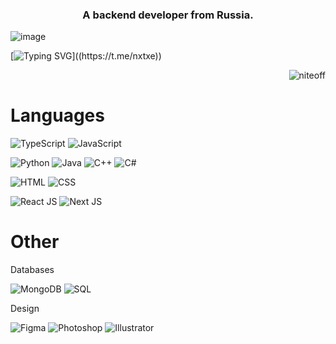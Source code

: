 <h3 align="center">A backend developer from Russia.</h3>

![image](https://github.com/NITEOFF/niteoff/blob/main/header.png?raw=true)

[![Typing SVG](https://readme-typing-svg.demolab.com?font=Roboto&size=40&pause=1000&color=FFFFFF&background=515151&center=true&vCenter=true&random=true&width=1000&height=100&lines=Hello+World!)]((https://t.me/nxtxe))

<p align="right"> <img src="https://komarev.com/ghpvc/?username=niteoff&label=Profile%20views&color=b8b8b8" alt="niteoff" /> </p>

# Languages
![TypeScript](https://img.shields.io/badge/TypeScript-%20-3178c6)
![JavaScript](https://img.shields.io/badge/JavaScript-%20-f7df1d)

![Python](https://img.shields.io/badge/Python-%20-3f82b6)
![Java](https://img.shields.io/badge/Java-%20-e54e3b)
![C++](https://img.shields.io/badge/C++-%20-6a98cd)
![C#](https://img.shields.io/badge/C%23-%20-a076da)

![HTML](https://img.shields.io/badge/HTML-%20-f26327)
![CSS](https://img.shields.io/badge/CSS-%20-2aa8e3)

![React JS](https://img.shields.io/badge/React%20JS-%20-05d3f9)
![Next JS](https://img.shields.io/badge/Next%20JS-%20-3b3b3b)
# Other
Databases

![MongoDB](https://img.shields.io/badge/MongoDB-%20-00f265)
![SQL](https://img.shields.io/badge/SQL-%20-e7730f)


Design

![Figma](https://img.shields.io/badge/Figma-%20-a356fe)
![Photoshop](https://img.shields.io/badge/Photoshop-%20-29a9ff)
![Illustrator](https://img.shields.io/badge/Illustrator-%20-ffac29)
